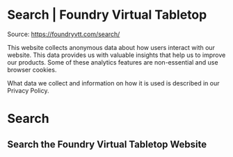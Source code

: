 # Search | Foundry Virtual Tabletop

Source: https://foundryvtt.com/search/

This website collects anonymous data about how users interact with our website. This data provides us with 
        valuable insights that help us to improve our products. Some of these analytics features are non-essential 
        and use browser cookies.

What data we collect and information on how it is used is described in our 
        Privacy Policy.


# Search


## Search the Foundry Virtual Tabletop Website


